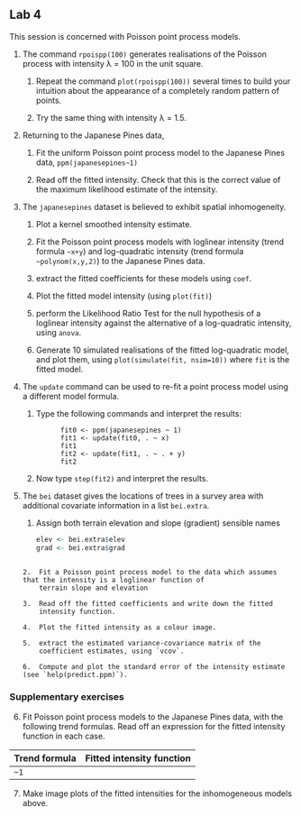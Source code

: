 ## Lab 4

This session is concerned with Poisson point process models.

1.  The command `rpoispp(100)` generates realisations of the
    Poisson process with intensity λ = 100 in the unit square.

    1.  Repeat the command `plot(rpoispp(100))` several times
        to build your intuition about the appearance of a completely
        random pattern of points.

    2.  Try the same thing with intensity λ = 1.5.

2.  Returning to the Japanese Pines data,

    1.  Fit the uniform Poisson point process model to the Japanese
        Pines data,
        `ppm(japanesepines~1)`

    2.  Read off the fitted intensity. Check that this is the correct
        value of the maximum likelihood estimate of the intensity.

3.  The `japanesepines` dataset is believed to exhibit
    spatial inhomogeneity.

    1.  Plot a kernel smoothed intensity estimate.

    2.  Fit the Poisson point process models with loglinear intensity
        (trend formula `~x+y`) and log-quadratic intensity (trend
        formula `~polynom(x,y,2)`) to the Japanese Pines data.

    3.  extract the fitted coefficients for these models using
        `coef`.

    4.  Plot the fitted model intensity (using `plot(fit)`)

    5.  perform the Likelihood Ratio Test for the null hypothesis of a
        loglinear intensity against the alternative of a log-quadratic
        intensity, using `anova`.

    6.  Generate 10 simulated realisations of the fitted log-quadratic
        model, and plot them, using `plot(simulate(fit,
        nsim=10))` where `fit` is the fitted model.

4.  The `update` command can be used to re-fit a point
    process model using a different model formula.

    1.  Type the following commands and interpret the results:

                  fit0 <- ppm(japanesepines ~ 1)
                  fit1 <- update(fit0, . ~ x)
                  fit1
                  fit2 <- update(fit1, . ~ . + y)
                  fit2

    2.  Now type `step(fit2)` and interpret the results.

5.  The `bei` dataset gives the locations of trees in a survey area with additional
    covariate information in a list `bei.extra`.

    1.  Assign both terrain elevation and slope (gradient) sensible names
    	```r
        elev <- bei.extra$elev
        grad <- bei.extra$grad
	```

    2.  Fit a Poisson point process model to the data which assumes that the intensity is a loglinear function of
        terrain slope and elevation

    3.  Read off the fitted coefficients and write down the fitted
        intensity function.

    4.  Plot the fitted intensity as a colour image.

    5.  extract the estimated variance-covariance matrix of the
        coefficient estimates, using `vcov`.

    6.  Compute and plot the standard error of the intensity estimate (see `help(predict.ppm)`).

### Supplementary exercises

6.  Fit Poisson point process models to the Japanese Pines data, with
    the following trend formulas. Read off an expression for the fitted
    intensity function in each case.

|Trend formula|Fitted intensity function|
|:------------|:------------------------|
|`~1`         |                         |

7.  Make image plots of the fitted intensities for the inhomogeneous
    models above.



